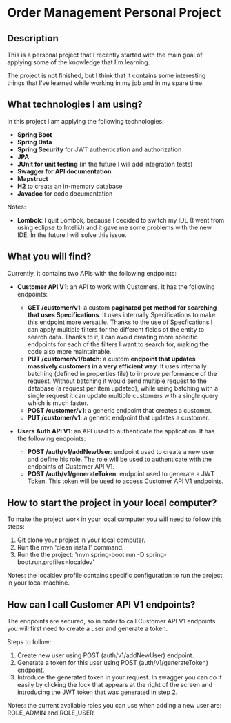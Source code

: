 # Order Management Personal Project
## Description
This is a personal project that I recently started with the main goal of applying some of the knowledge that I'm learning.

The project is not finished, but I think that it contains some interesting things that I've learned while working in my job and in my spare time.

## What technologies I am using?

In this project I am applying the following technologies:
- **Spring Boot** 
- **Spring Data**
- **Spring Security** for JWT authentication and authorization
- **JPA**
- **JUnit for unit testing** (in the future I will add integration tests)
- **Swagger for API documentation**
- **Mapstruct**
- **H2** to create an in-memory database
- **Javadoc** for code documentation

Notes:
- **Lombok**: I quit Lombok, because I decided to switch my IDE (I went from using eclipse to IntelliJ) and it gave me some problems with the new IDE. In the future I will solve this issue.


## What you will find?

Currently, it contains two APIs with the following endpoints:

- **Customer API V1**: an API to work with Customers. It has the following endpoints:
  - **GET /customer/v1**: a custom **paginated get method for searching that uses Specifications**. It uses internally Specifications to make this endpoint more versatile. Thanks to the use of Specfications I can apply multiple filters for the different fields of the entity to search data. Thanks to it, I can avoid creating more specific endpoints for each of the filters I want to search for, making the code also more maintainable.
  - **PUT /customer/v1/batch**: a custom **endpoint that updates massively customers in a very efficient way**. It uses internally batching (defined in properties file) to improve performance of the request. Without batching it would send multiple request to the database (a request per item updated), while using batching with a single request it can update multiple customers with a single query which is much faster.
  - **POST /customer/v1**: a generic endpoint that creates a customer.
  - **PUT /customer/v1**: a generic endpoint that updates a customer.

- **Users Auth API V1**: an API used to authenticate the application. It has the following endpoints:
  - **POST /auth/v1/addNewUser**: endpoint used to create a new user and define his role. The role will be used to authenticate with the endpoints of Customer API V1.
  - **POST /auth/v1/generateToken**: endpoint used to generate a JWT Token. This token will be used to access Customer API V1 endpoints.

## How to start the project in your local computer?

To make the project work in your local computer you will need to follow this steps:

1. Git clone your project in your local computer.
2. Run the mvn 'clean install' command.
3. Run the the project: 'mvn spring-boot:run -D spring-boot.run.profiles=localdev'

Notes: the localdev profile contains specific configuration to run the project in your local machine.

## How can I call Customer API V1 endpoints?

The endpoints are secured, so in order to call Customer API V1 endpoints you will first need to create a user and generate a token.

Steps to follow:

1. Create new user using POST (auth/v1/addNewUser) endpoint.
2. Generate a token for this user using POST (auth/v1/generateToken) endpoint.
3. Introduce the generated token in your request. In swagger you can do it easily by clicking the lock that appears at the right of the screen and introducing the JWT token that was generated in step 2.

Notes: the current available roles you can use when adding a new user are: ROLE_ADMIN and ROLE_USER